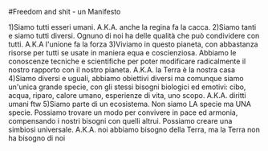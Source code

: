 #Freedom and shit - un Manifesto

1)Siamo tutti esseri umani. A.K.A. anche la regina fa la cacca.
2)Siamo tanti e siamo tutti diversi. Ognuno di noi ha delle qualità che può condividere con tutti. A.K.A l'unione fa la forza
3)Viviamo in questo pianeta, con abbastanza risorse per tutti se usate in maniera equa e coscienziosa. Abbiamo le conoscenze tecniche e scientifiche per poter modificare radicalmente il nostro rapporto con il nostro pianeta. A.K.A. la Terra è la nostra casa
4)Siamo diversi e uguali, abbiamo obiettivi diversi ma comunque siamo un'unica grande specie, con gli stessi bisogni biologici ed emotivi: cibo, acqua, riparo, calore umano, esperienze di vita, uno scopo. A.K.A. diritti umani ftw
5)Siamo parte di un ecosistema. Non siamo LA specie ma UNA specie. Possiamo trovare un modo per convivere in pace ed armonia, compensando i nostri bisogni con quelli altrui. Possiamo creare una simbiosi universale. A.K.A. noi abbiamo bisogno della Terra, ma la Terra non ha bisogno di noi